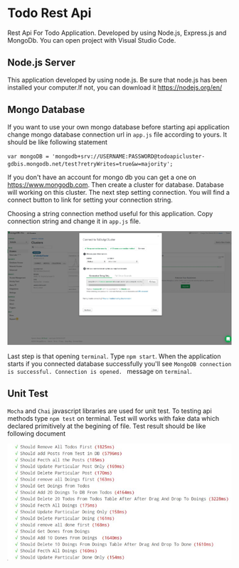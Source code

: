 # Todo Rest Api
Rest Api For Todo Application. Developed by using Node.js, Express.js and MongoDb. You can open project with Visual Studio Code.

## Node.js Server
This application developed by using node.js. Be sure that node.js has been installed your computer.If not, you can download it  https://nodejs.org/en/

## Mongo Database
If you want to use your own mongo database
before starting api application change mongo database connection url in `app.js` file according to yours. It should be like following statement

`var mongoDB = 'mongodb+srv://USERNAME:PASSWORD@todoapicluster-gdbis.mongodb.net/test?retryWrites=true&w=majority';`

If you don't have an account for mongo db you can get a one on https://www.mongodb.com.
Then create a cluster for database. Database will working on this cluster. The next step setting connection.
You will find a connect button to link for setting your connection string.

Choosing a string connection method useful for this application.
Copy connection string and change it in `app.js` file.

![Image of Mongo](https://github.com/Timosis/TodoAppRestApi/blob/master/MongoDbConnection.JPG)

Last step is that opening `terminal`. Type `npm start`. When the application starts if you connected database successfully
you'll see `MongoDB connection is successful. Connection is opened.
` message on `terminal`.

## Unit Test 
`Mocha` and `Chai` javascript libraries are used for unit test.
To testing api methods type `npm test` on terminal. Test will works with fake data which declared primitively at the begining of file. Test result should be like following document

![Image of Test](https://github.com/Timosis/TodoAppRestApi/blob/master/TestResult.JPG)

